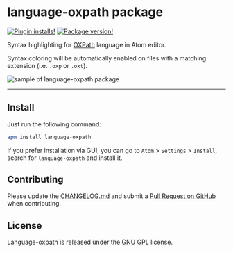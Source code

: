 # language-oxpath package

[![Plugin installs!](https://img.shields.io/apm/dm/language-oxpath.svg?style=flat-square)](https://atom.io/packages/language-oxpath)
[![Package version!](https://img.shields.io/apm/v/language-oxpath.svg?style=flat-square)](https://atom.io/packages/language-oxpath)

Syntax highlighting for [OXPath](http://www.oxpath.org/) language in Atom editor.

Syntax coloring will be automatically enabled on files with a matching extension (i.e. `.oxp` or `.oxt`).

![sample of language-oxpath package](https://github.com/neumannm/language-oxpath/blob/master/img/screenshot.png?raw=true "sample of language-oxpath package")

------------------------

## Install
Just run the following command:

```bash
apm install language-oxpath
```

If you prefer installation via GUI, you can go to `Atom` > `Settings` > `Install`, search for `language-oxpath` and install it.

## Contributing
Please update the [CHANGELOG.md](CHANGELOG.md) and submit a [Pull Request on GitHub](https://help.github.com/articles/using-pull-requests) when contributing.

## License
Language-oxpath is released under the [GNU GPL](LICENSE) license.
